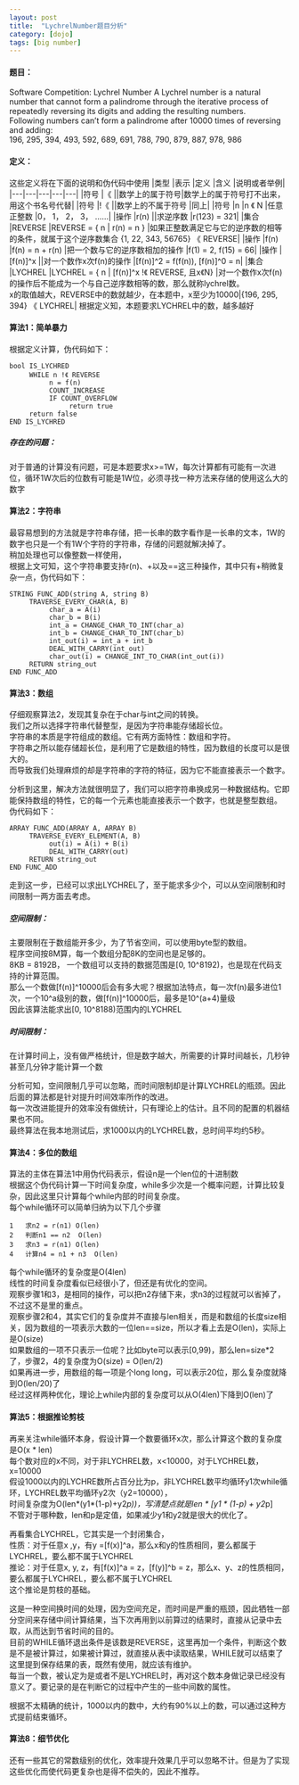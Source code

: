 ```yaml
---
layout: post
title:  "LychrelNumber题目分析"
category: [dojo]
tags: [big number]
---
```


#### 题目：
Software Competition: Lychrel Number
A Lychrel number is a natural number that cannot form a palindrome through the iterative process of repeatedly reversing its digits and adding the resulting numbers.   
Following numbers can’t form a palindrome after 10000 times of reversing and adding:  
196, 295, 394, 493, 592, 689, 691, 788, 790, 879, 887, 978, 986

#### 定义：
这些定义将在下面的说明和伪代码中使用
|类型	|表示	|定义	|含义	|说明或者举例|
|---|---|---|---|---|
|符号	|《	||数学上的属于符号|数学上的属于符号打不出来，用这个书名号代替|
|符号	|!《	||数学上的不属于符号	|同上|
|符号	|n	|n 《 N	|任意正整数	|0， 1， 2， 3， ……|
|操作	|r(n)	||求逆序数	|r(123) = 321|
|集合	|REVERSE	|REVERSE = { n | r(n) = n }	|如果正整数满足它与它的逆序数的相等的条件，就属于这个逆序数集合	{1, 22, 343, 56765} 《 REVERSE|
|操作	|f(n)	|f(n) = n + r(n)	|把一个数与它的逆序数相加的操作	|f(1) = 2, f(15) = 66|
|操作	|[f(n)]^x	||对一个数作x次f(n)的操作	|[f(n)]^2 = f(f(n)), [f(n)]^0 = n|
|集合	|LYCHREL	|LYCHREL = { n | [f(n)]^x  !《 REVERSE, 且x《N}	|对一个数作x次f(n)的操作后不能成为一个与自己逆序数相等的数，那么就称lychrel数。<br>x的取值越大，REVERSE中的数就越少，在本题中，x至少为10000|{196, 295, 394} 《 LYCHREL|
根据定义知，本题要求LYCHREL中的数，越多越好

#### 算法1：简单暴力
根据定义计算，伪代码如下：

```
bool IS_LYCHRED
     WHILE n !《 REVERSE
          n = f(n)
          COUNT_INCREASE
          IF COUNT_OVERFLOW
               return true
     return false
END IS_LYCHRED
```

##### 存在的问题：
对于普通的计算没有问题，可是本题要求x>=1W，每次计算都有可能有一次进位，循环1W次后的位数有可能是1W位，必须寻找一种方法来存储的使用这么大的数字

#### 算法2：字符串
最容易想到的方法就是字符串存储，把一长串的数字看作是一长串的文本，1W的数字也只是一个有1W个字符的字符串，存储的问题就解决掉了。  
稍加处理也可以像整数一样使用，  
根据上文可知，这个字符串要支持r(n)、+以及==这三种操作，其中只有+稍微复杂一点，伪代码如下：  

```
STRING FUNC_ADD(string A, string B)
     TRAVERSE_EVERY_CHAR(A, B)
          char_a = A(i)
          char_b = B(i)
          int_a = CHANGE_CHAR_TO_INT(char_a)
          int_b = CHANGE_CHAR_TO_INT(char_b)
          int_out(i) = int_a + int_b
          DEAL_WITH_CARRY(int_out)
          char_out(i) = CHANGE_INT_TO_CHAR(int_out(i))
     RETURN string_out
END FUNC_ADD
```

#### 算法3：数组
仔细观察算法2，发现其复杂在于char与int之间的转换。  
我们之所以选择字符串代替整型，是因为字符串能存储超长位。  
字符串的本质是字符组成的数组。它有两方面特性：数组和字符。  
字符串之所以能存储超长位，是利用了它是数组的特性，因为数组的长度可以是很大的。  
而导致我们处理麻烦的却是字符串的字符的特征，因为它不能直接表示一个数字。  

分析到这里，解决方法就很明显了，我们可以把字符串换成另一种数据结构。它即能保持数组的特性，它的每一个元素也能直接表示一个数字，也就是整型数组。  
伪代码如下：  

```
ARRAY FUNC_ADD(ARRAY A, ARRAY B)
     TRAVERSE_EVERY_ELEMENT(A, B)
          out(i) = A(i) + B(i)
          DEAL_WITH_CARRY(out)
     RETURN string_out
END FUNC_ADD
```
走到这一步，已经可以求出LYCHREL了，至于能求多少个，可以从空间限制和时间限制一两方面去考虑。  

##### 空间限制：
主要限制在于数组能开多少，为了节省空间，可以使用byte型的数组。  
程序空间按8M算，每一个数组分配8K的空间也是足够的。  
8KB = 8192B， 一个数组可以支持的数据范围是[0, 10^8192)，也是现在代码支持的计算范围。  
那么一个数做[f(n)]^10000后会有多大呢？根据加法特点，每一次f(n)最多进位1次，一个10^a级别的数，做[f(n)]^10000后，最多是10^(a+4)量级  
因此该算法能求出[0, 10^8188)范围内的LYCHREL  
##### 时间限制：  
在计算时间上，没有做严格统计，但是数字越大，所需要的计算时间越长，几秒钟甚至几分钟才能计算一个数  

分析可知，空间限制几乎可以忽略，而时间限制却是计算LYCHREL的瓶颈。因此后面的算法都是针对提升时间效率所作的改进。  
每一次改进能提升的效率没有做统计，只有理论上的估计。且不同的配置的机器结果也不同。  
最终算法在我本地测试后，求1000以内的LYCHREL数，总时间平均约5秒。  

#### 算法4：多位的数组
算法的主体在算法1中用伪代码表示，假设n是一个len位的十进制数  
根据这个伪代码计算一下时间复杂度，while多少次是一个概率问题，计算比较复杂，因此这里只计算每个while内部的时间复杂度。  
每个while循环可以简单归纳为以下几个步骤  

```
1	求n2 = r(n1)	O(len)
2	判断n1 == n2	O(len)
3	求n3 = r(n1)	O(len)
4	计算n4 = n1 + n3	O(len)
```
每个while循环的复杂度是O(4len)  
线性的时间复杂度看似已经很小了，但还是有优化的空间。  
观察步骤1和3，是相同的操作，可以把n2存储下来，求n3的过程就可以省掉了，不过这不是里的重点。  
观察步骤2和4，其实它们的复杂度并不直接与len相关，而是和数组的长度size相关，因为数组的一项表示大数的一位len==size，所以才看上去是O(len)，实际上是O(size)  
如果数组的一项不只表示一位呢？比如byte可以表示[0,99)，那么len=size*2了，步骤2，4的复杂度为O(size) = O(len/2)  
如果再进一步，用数组的每一项是个long long，可以表示20位，那么复杂度就降到O(len/20)了  
经过这样两种优化，理论上while内部的复杂度可以从O(4len)下降到O(len)了  

#### 算法5：根据推论剪枝
再来关注while循环本身，假设计算一个数要循环x次，那么计算这个数的复杂度是O(x * len)  
每个数对应的x不同，对于非LYCHREL数，x<10000，对于LYCHREL数，x=10000  
假设1000以内的LYCHRE数所占百分比为p，非LYCHREL数平均循环y1次while循环，LYCHREL数平均循环y2次（y2=10000），  
时间复杂度为O(len*(y1*(1-p)+y2*p))，写清楚点就是len * [y1 * (1-p) + y2*p]  
不管对于哪种数，len和p是定值，如果减少y1和y2就是很大的优化了。  

再看集合LYCHREL，它其实是一个封闭集合，  
性质：对于任意x ,y，有y =[f(x)]^a，那么x和y的性质相同，要么都属于LYCHREL，要么都不属于LYCHREL  
推论：对于任意x, y, z，有[f(x)]^a = z，[f(y)]^b = z，那么x、y、z的性质相同，要么都属于LYCHREL，要么都不属于LYCHREL  
这个推论是剪枝的基础。  

这是一种空间换时间的处理，因为空间充足，而时间是严重的瓶颈，因此牺牲一部分空间来存储中间计算结果，当下次再用到以前算过的结果时，直接从记录中去取，从而达到节省时间的目的。  
目前的WHILE循环退出条件是该数是REVERSE，这里再加一个条件，判断这个数是不是被计算过，如果被计算过，就直接从表中读取结果，WHILE就可以结束了  
这里提到保存结果的表，既然有使用，就应该有维护。  
每当一个数，被认定为是或者不是LYCHREL时，再对这个数本身做记录已经没有意义了。要记录的是在判断它的过程中产生的一些中间数的属性。  

根据不太精确的统计，1000以内的数中，大约有90%以上的数，可以通过这种方式提前结束循环。  

#### 算法8：细节优化
还有一些其它的常数级别的优化，效率提升效果几乎可以忽略不计。但是为了实现这些优化而使代码更复杂也是得不偿失的，因此不推荐。  
